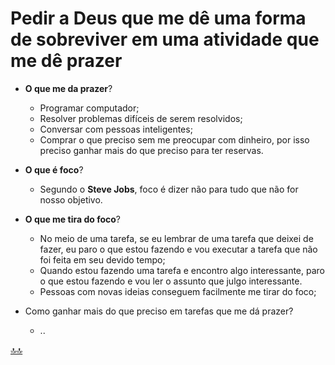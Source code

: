 <!-- markdownlint-disable-next-line -->
<div class="topnav" id="myTopnav"><div w3-include-html="/menu.inc"></div></div>
<!-- markdownlint-disable-next-line -->
<span id="topo"><span>

# Pedir a Deus que me dê uma forma de sobreviver em uma atividade que me dê prazer

- **O que me da prazer**?
  - Programar computador;
  - Resolver problemas difíceis de serem resolvidos;
  - Conversar com pessoas inteligentes;
  - Comprar o que preciso sem me preocupar com dinheiro, por isso preciso ganhar mais do que preciso para ter reservas.

- **O que é foco**?
  - Segundo o **Steve Jobs**, foco é dizer não para tudo que não for nosso objetivo.

- **O que me tira do foco**?
  - No meio de uma tarefa, se eu lembrar de uma tarefa que deixei de fazer, eu paro o que estou fazendo e vou executar a tarefa que não foi feita em seu devido tempo;
  - Quando estou fazendo uma tarefa e encontro algo interessante, paro o que estou fazendo e vou ler o assunto que julgo interessante.
  - Pessoas com novas ideias conseguem facilmente me tirar do foco;

- Como ganhar mais do que preciso em tarefas que me dá prazer?
  - ..

<!-- markdownlint-disable-next-line -->
<script>  includeHTML(); </script>
[🔝🔝](#topo "Retorna ao topo")